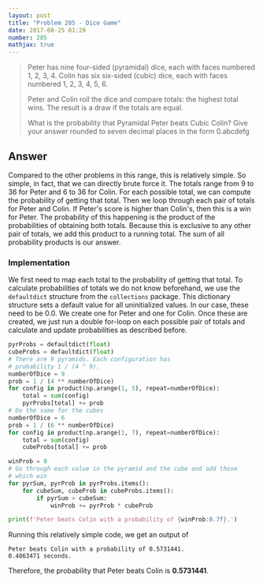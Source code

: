 ```yaml
---
layout: post
title: "Problem 205 - Dice Game"
date: 2017-08-25 01:29
number: 205
mathjax: true
---
```


> Peter has nine four-sided (pyramidal) dice, each with faces numbered 1, 2, 3, 4. Colin has six six-sided (cubic) dice, each with faces numbered 1, 2, 3, 4, 5, 6.
>
> Peter and Colin roll the dice and compare totals: the highest total wins. The result is a draw if the totals are equal.
>
> What is the probability that Pyramidal Peter beats Cubic Colin? Give your answer rounded to seven decimal places in the form 0.abcdefg

<!--more-->

## Answer

Compared to the other problems in this range, this is relatively simple. So simple, in fact, that we can directly brute force it. The totals range from 9 to 36 for Peter and 6 to 36 for Colin. For each possible total, we can compute the probability of getting that total. Then we loop through each pair of totals for Peter and Colin. If Peter's score is higher than Colin's, then this is a win for Peter. The probability of this happening is the product of the probabilities of obtaining both totals. Because this is exclusive to any other pair of totals, we add this product to a running total. The sum of all probability products is our answer.

### Implementation

We first need to map each total to the probability of getting that total. To calculate probabilities of totals we do not know beforehand, we use the `defaultdict` structure from the `collections` package. This dictionary structure sets a default value for all uninitialized values. In our case, these need to be 0.0. We create one for Peter and one for Colin. Once these are created, we just run a double for-loop on each possible pair of totals and calculate and update probabilities as described before.

```python
pyrProbs = defaultdict(float)
cubeProbs = defaultdict(float)
# There are 9 pyramids. Each configuration has
# probability 1 / (4 ^ 9).
numberOfDice = 9
prob = 1 / (4 ** numberOfDice)
for config in product(np.arange(1, 5), repeat=numberOfDice):
    total = sum(config)
    pyrProbs[total] += prob
# Do the same for the cubes
numberOfDice = 6
prob = 1 / (6 ** numberOfDice)
for config in product(np.arange(1, 7), repeat=numberOfDice):
    total = sum(config)
    cubeProbs[total] += prob

winProb = 0
# Go through each value in the pyramid and the cube and add those
# which win
for pyrSum, pyrProb in pyrProbs.items():
    for cubeSum, cubeProb in cubeProbs.items():
        if pyrSum > cubeSum:
            winProb += pyrProb * cubeProb

print(f'Peter beats Colin with a probability of {winProb:0.7f}.')
```

Running this relatively simple code, we get an output of

```
Peter beats Colin with a probability of 0.5731441.
0.4863471 seconds.
```

Therefore, the probability that Peter beats Colin is **0.5731441**.